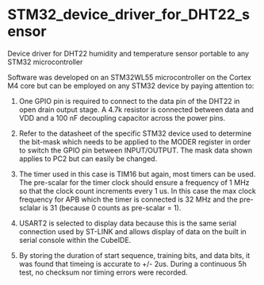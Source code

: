 # STM32_device_driver_for_DHT22_sensor
 Device driver for DHT22 humidity and temperature sensor portable to any STM32 microcontroller

Software was developed on an STM32WL55 microcontroller on the Cortex M4 core but can be employed on any STM32 device by paying attention to:

1.  One GPIO pin is required to connect to the data pin of the DHT22 in open drain output stage. 
    A 4.7k resistor is connected between data and VDD and a 100 nF decoupling capacitor across the power pins.

2.  Refer to the datasheet of the specific STM32 device used to determine the bit-mask which needs
    to be applied to the MODER register in order to switch the GPIO pin between INPUT/OUTPUT. The mask data shown applies to PC2 but can easily be changed.

3.  The timer used in this case is TIM16 but again, most timers can be used. The pre-scalar for the
    timer clock should ensure a frequency of 1 MHz so that the clock count increments every 1 us.
    In this case the max clock frequency for APB which the timer is connected is 32 MHz and the pre-sclalar is 31 (because 0 counts as pre-scalar = 1).

4.  USART2 is selected to display data because this is the same serial connection used by
    ST-LINK and allows display of data on the built in serial console within the CubeIDE.

5.  By storing the duration of start sequence, training bits, and data bits, it was found that
    timeing is accurate to +/- 2us.
    During a continuous 5h test, no checksum nor timing errors were recorded.